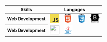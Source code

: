 <table>
  <thead>
    <th>Skills</th>
    <th colspan=6>Langages</th>
  </thead>
  <tr>
    <th>Web Development</th>
    <td>
        <img src="https://raw.githubusercontent.com/devicons/devicon/master/icons/javascript/javascript-original.svg" height="30" width="30">
    </td>
     <td>
        <img src="https://raw.githubusercontent.com/devicons/devicon/master/icons/html5/html5-original-wordmark.svg" height="30" width="30">
    </td>
    <td>
        <img src="https://raw.githubusercontent.com/devicons/devicon/master/icons/css3/css3-original-wordmark.svg" height="30" width="30">
    </td>
    <td>
        <img src="https://raw.githubusercontent.com/devicons/devicon/master/icons/bootstrap/bootstrap-plain-wordmark.svg" height="30" width="30">
    </td>
    
  </tr>
   <tr>
    <th>Web Development</th>
    <td>
        <img src="https://raw.githubusercontent.com/devicons/devicon/blob/master/icons/c/c-original.svg" height="30" width="30">
    </td>
     <td>
        <img src="https://github.com/devicons/devicon/blob/master/icons/java/java-original.svg" height="30" width="30">
    </td>
  </tr>
</table>
